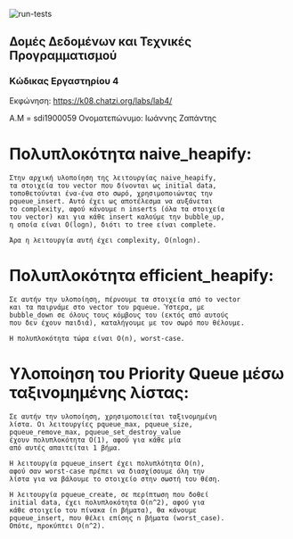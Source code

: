 ![run-tests](../../workflows/run-tests/badge.svg)

## Δομές Δεδομένων και Τεχνικές Προγραμματισμού

### Κώδικας Εργαστηρίου 4

Εκφώνηση: https://k08.chatzi.org/labs/lab4/ 

Α.Μ = sdi1900059
Ονοματεπώνυμο: Ιωάννης Ζαπάντης

# Πολυπλοκότητα naive_heapify:
    Στην αρχική υλοποίηση της λειτουργίας naive_heapify,
    τα στοιχεία του vector που δίνονται ως initial data,
    τοποθετούνται ένα-ένα στο σωρό, χρησιμοποιώντας την
    pqueue_insert. Αυτό έχει ως αποτέλεσμα να αυξάνεται
    το complexity, αφού κάνουμε n inserts (όλα τα στοιχεία
    του vector) και για κάθε insert καλούμε την bubble_up,
    η οποία είναι Ο(logn), διότι το tree είναι complete.

    Άρα η λειτουργία αυτή έχει complexity, O(nlogn).


# Πολυπλοκότητα efficient_heapify:
    Σε αυτήν την υλοποίηση, πέρνουμε τα στοιχεία από το vector
    και τα παιρνάμε στο vector του pqueue. Ύστερα, με
    bubble_down σε όλους τους κόμβους του (εκτός από αυτούς
    που δεν έχουν παιδιά), καταλήγουμε με τον σωρό που θέλουμε.
    
    Η πολυπλοκότητα τώρα είναι O(n), worst-case.


# Υλοποίηση του Priority Queue μέσω ταξινομημένης λίστας:
    Σε αυτήν την υλοποίηση, χρησιμοποιείται ταξινομημένη
    λίστα. Οι λειτουργίες pqueue_max, pqueue_size,
    pqueue_remove_max, pqueue_set_destroy_value
    έχουν πολυπλοκότητα O(1), αφού για κάθε μία
    από αυτές απαιτείται 1 βήμα.
    
    Η λειτουργία pqueue_insert έχει πολυπλότητα O(n),
    αφού σαν worst-case πρέπει να διασχίσουμε όλη την
    λίστα για να βάλουμε το στοιχείο στην σωστή του θέση.

    Η λειτουργία pqueue_create, σε περίπτωση που δοθεί
    initial data, έχει πολυπλοκότητα O(n^2), αφού για
    κάθε στοιχείο του πίνακα (n βήματα), θα κάνουμε
    pqueue_insert, που θέλει επίσης n βήματα (worst_case).
    Οπότε, προκύπτει O(n^2).
